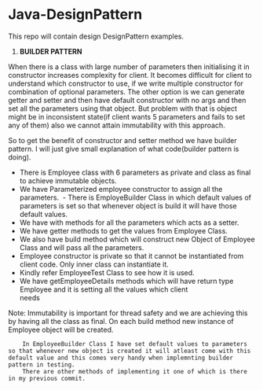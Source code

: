 # Java-DesignPattern


This repo will contain design DesignPattern examples.

1) **BUILDER PATTERN**

When there is a class with large number of parameters then initialising it in constructor increases complexity for client.
It becomes difficult for client to understand which constructor to use, if we write multiple constructor for combination of optional parameters.
The other option is we can generate getter and setter and then have default constructor with no args and then set all the parameters using that object. But problem with that is object might be in inconsistent state(if client wants 5 parameters and fails to set any of them) also we cannot attain immutability with this approach.

So to get the benefit of constructor and setter method we have builder pattern.
I will just give small explanation of what code(builder pattern is doing).

  - There is Employee class with 6 parameters as private and class as final to achieve immutable objects.
  - We have Parameterized employee constructor to assign all the parameters.
  - There is EmployeBuilder Class in which default values of parameters is set so that whenever object is build it will have those default values.
  - We have with methods for all the parameters which acts as a setter.
  - We have getter methods to get the values from Employee Class.
  - We also have build method which will construct new Object of Employee Class and will pass all the parameters.
  - Employee constructor is private so that it cannot be instantiated from client code. Only inner class can instantiate it.
  - Kindly refer EmployeeTest Class to see how it is used.
  - We have getEmployeeDetails methods which will have return type Employee and it is setting all the values which client      
      needs   

 Note:  Immutability is important for thread safety and we are achieving this by having all the class as final.
        On each build method new instance of Employee object will be created.
        
        In EmployeeBuilder Class I have set default values to parameters so that whenever new object is created it will atleast come with this default value and this comes very handy when implemnting builder pattern in testing.
        There are other methods of implementing it one of which is there in my previous commit.
        
